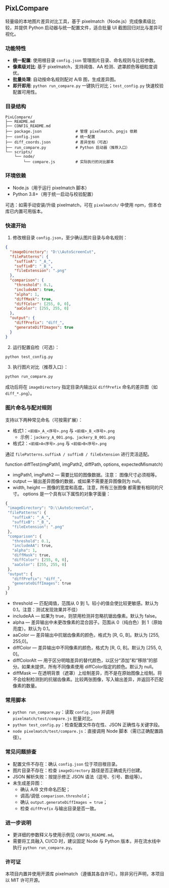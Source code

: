## PixLCompare

轻量级的本地图片差异对比工具，基于 pixelmatch（Node.js）完成像素级比较，并提供 Python 启动器与统一配置文件，适合批量 UI 截图回归对比与差异可视化。

### 功能特性
- **统一配置**: 使用根目录 `config.json` 管理图片目录、命名规则与比较参数。
- **像素级对比**: 基于 pixelmatch，支持阈值、AA 检测、遮罩颜色等细粒度调优。
- **批量处理**: 自动按命名规则配对 A/B 图，生成差异图。
- **即开即用**: `python run_compare.py` 一键执行对比；`test_config.py` 快速校验配置可用性。

### 目录结构
```
PixLCompare/
├── README.md
├── CONFIG_README.md
├── package.json               # 管理 pixelmatch、pngjs 依赖
├── config.json                # 统一配置
├── diff_coords.json           # 差异坐标（可选）
├── run_compare.py             # Python 启动器（推荐入口）
└── scripts/
    └── node/
        └── compare.js         # 实际执行的对比脚本
```

### 环境依赖
- Node.js（用于运行 pixelmatch 脚本）
- Python 3.8+（用于统一启动与校验配置）

可选：如需手动安装/升级 pixelmatch，可在 `pixelmatch/` 中使用 npm，但本仓库已内置可用版本。

### 快速开始
1) 修改根目录 `config.json`，至少确认图片目录与命名规则：
```json
{
  "imageDirectory": "D:\\AutoScreenCut",
  "filePatterns": {
    "suffixA": "_A_",
    "suffixB": "_B_",
    "fileExtension": ".png"
  },
  "comparison": {
    "threshold": 0.1,
    "includeAA": true,
    "alpha": 1,
    "diffMask": true,
    "diffColor": [255, 0, 0],
    "aaColor": [255, 255, 0]
  },
  "output": {
    "diffPrefix": "diff_",
    "generateDiffImages": true
  }
}
```

2) 运行配置自检（可选）：
```bash
python test_config.py
```

3) 执行图片对比（推荐入口）：
```bash
python run_compare.py
```

成功后将在 `imageDirectory` 指定目录内输出以 `diffPrefix` 命名的差异图（如 `diff_*.png`）。

### 图片命名与配对规则
支持以下两种常见命名（可按需扩展）：
- 格式1：`<前缀>_A_<序号>.png` 与 `<前缀>_B_<序号>.png`
  - 示例：`jackery_A_001.png`、`jackery_B_001.png`
- 格式2：`<前缀>A<序号>.png` 与 `<前缀>B<序号>.png`

通过 `filePatterns.suffixA / suffixB / fileExtension` 进行灵活适配。

function diffTest(imgPath1, imgPath2, diffPath, options, expectedMismatch)

*   imgPath1, imgPath2 — 需要比较的图像数据。注意：   图像尺寸必须相等。
*   output — 输出差异图像的数据，或如果不需要差异图像则为 null。
*   width, height —   图像的宽度和高度。注意，所有三张图像 都需要有相同的尺寸。 options 是一个具有以下属性的对象字面量：

```python
{
 "imageDirectory": "D:\\AutoScreenCut",
 "filePatterns": {
   "suffixA": "_A_",
   "suffixB": "_B_",
   "fileExtension": ".png"
 },
 "comparison": {
   "threshold": 0.1,
   "includeAA": true,
   "alpha": 1,
   "diffMask": true,
   "diffColor": [255, 0, 0],
   "aaColor": [255, 255, 0]
 },
 "output": {
   "diffPrefix": "diff_",
   "generateDiffImages": true
 }
}
```

*   threshold — 匹配阈值，范围从 0 到 1。较小的值会使比较更敏感。默认为 0.1。注意：测试发现效果并不佳）
*   includeAA — 如果为 true，则禁用检测并忽略抗锯齿像素。默认为 false。
*   alpha — 差异输出中未更改像素的混合因子。范围从 0（纯白色）到   1（原始亮度）。默认为 0.1。
*   aaColor — 差异输出中抗锯齿像素的颜色，格式为 \[R, G, B]。默认为 \[255, 255,0]。
*   diffColor — 差异输出中不同像素的颜色，格式为 \[R, G, B]。默认为 \[255, 0, 0]。
*   diffColorAlt — 用于区分明暗差异的替代颜色，以区分“添加”和“移除”的部分。如果未提供，所有不同像素使用 diffColor指定的颜色。默认为 null。
*   diffMask — 在透明背景（遮罩）上绘制差异，而不是在原始图像上绘制。将不会绘制检测到的抗锯齿像素。比较两张图像，写入输出差异，并返回不匹配像素的数量。


### 常用脚本
- `python run_compare.py`：读取 `config.json` 并调用 `pixelmatch/test/compare.js` 批量对比。
- `python test_config.py`：检查配置文件存在性、JSON 正确性与关键字段。
- `node pixelmatch/test/compare.js`：直接调用 Node 脚本（需已正确配置路径）。

### 常见问题排查
- 配置文件不存在：确认 `config.json` 位于项目根目录。
- 图片目录不存在：检查 `imageDirectory` 路径是否正确或先行创建。
- JSON 解析失败：按提示修正 JSON 语法（逗号、引号、数组等）。
- 未生成差异图：
  - 确认 A/B 文件命名匹配；
  - 调高/调低 `comparison.threshold`；
  - 确认 `output.generateDiffImages = true`；
  - 检查 `diffPrefix` 与输出目录是否一致。

### 进一步说明
- 更详细的参数释义与使用示例见 `CONFIG_README.md`。
- 需要将工具融入 CI/CD 时，建议固定 Node 与 Python 版本，并在流水线中执行 `python run_compare.py`。

### 许可证
本项目内置并使用开源库 pixelmatch（遵循其各自许可）。除非另行声明，本项目以 MIT 许可开源。


